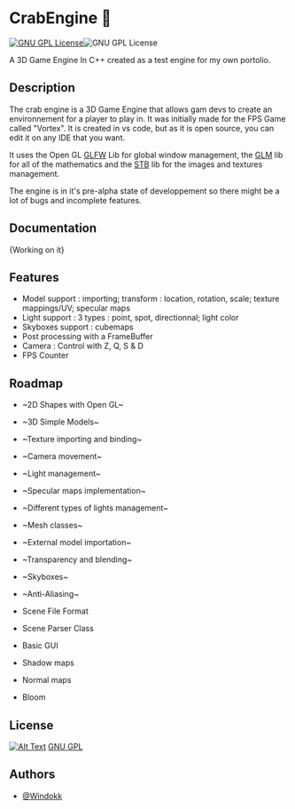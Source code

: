 # CrabEngine 🦀
[![GNU GPL License](https://img.shields.io/badge/GNU-GPL_V3-blue)](https://www.gnu.org/licenses/gpl-3.0.html)![GNU GPL License](https://img.shields.io/badge/Status-In_Progress-orange)

A 3D Game Engine In C++ created as a test engine for my own portolio.

## Description
The crab engine is a 3D Game Engine that allows gam devs to create an environnement for a player to play in. It was initially made for the FPS Game called "Vortex". It is created in vs code, but as it is open source, you can edit it on any IDE that you want.

It uses the Open GL [GLFW](https://www.glfw.org/) Lib for global window management, the [GLM](https://glm.g-truc.net/0.9.9/index.html) lib for all of the mathematics and the [STB](https://github.com/nothings/stb) lib for the images and textures management.

The engine is in it's pre-alpha state of developpement so there might be a lot of bugs and incomplete features.
## Documentation

{Working on it}


## Features

- Model support : importing; transform : location, rotation, scale; texture mappings/UV; specular maps
- Light support : 3 types : point, spot, directionnal; light color
- Skyboxes support : cubemaps
- Post processing with a FrameBuffer
- Camera : Control with Z, Q, S & D
- FPS Counter


## Roadmap

- ~2D Shapes with Open GL~

- ~3D Simple Models~

- ~Texture importing and binding~

- ~Camera movement~

- ~Light management~

- ~Specular maps implementation~

- ~Different types of lights management~

- ~Mesh classes~

- ~External model importation~

- ~Transparency and blending~

- ~Skyboxes~

- ~Anti-Aliasing~

- Scene File Format

- Scene Parser Class

- Basic GUI

- Shadow maps

- Normal maps

- Bloom
## License

[![Alt Text](https://www.gnu.org/graphics/gplv3-88x31.png)](https://www.gnu.org/licenses/gpl-3.0.html)
[GNU GPL](https://www.gnu.org/licenses/gpl-3.0.html)

## Authors

- [@Windokk](https://github.com/Windokk)

